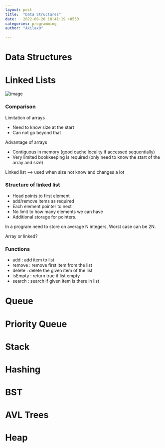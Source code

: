 ```yaml
---
layout: post
title:  "Data Structures"
date:   2022-08-20 18:41:19 +0530
categories: programming
author: "Akilax0"

---
```


# Data Structures

# Linked Lists

![image](/assets/notes/Programming/DataStructures/Untitled.png)

### Comparison

Limitation of arrays

- Need to know size at the start
- Can not go beyond that

Advantage of arrays

- Contiguous in memory (good cache locality if accessed sequentially)
- Very limited bookkeeping is required (only need to know the start of the array and size)

Linked list —> used when size not know and changes a lot

### Structure of linked list

- Head points to first element
- add/remove items as required
- Each element pointer to next
- No limit to how many elements we can have
- Additional storage for pointers.

In a program need to store on average N integers, Worst case can be 2N.

Array or linked?

### Functions

- add : add item to list
- remove : remove first item from the list
- delete : delete the given item of the list
- isEmpty : return true if list empty
- search : search if given item is there in list

# Queue

# Priority Queue

# Stack

# Hashing

# BST

# AVL Trees

# Heap